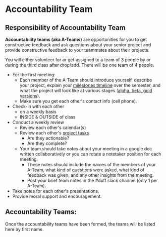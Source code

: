 # Accountability Team

## **Responsibility of Accountability Team**

  
**Accountability teams \(aka A-Teams\)** are opportunities for you to get constructive feedback and ask questions about your senior project and provide constructive feedback to your teammates about their projects. 

You will either volunteer for or get assigned to a team of 3 people by or during the third class after drop/add. There will be one team of 4 people. 

* For the first meeting:
  * Each member of the A-Team should introduce yourself, describe your project, explain your [milestones timeline](../project_plan/) over the semester, and what the project will look like at various stages \([alpha, beta, gold versions](../project_plan/project_versions.md)\). 
  * Make sure you get each other's contact info \(cell phone\).
* Check-in with each other 
  * on a weekly basis 
  * INSIDE & OUTSIDE of class
* Conduct a weekly review
  * Review each other's calendar\(s\)
  * Review each other's [project tasks](personal_kanban.md)
    * Are they actionable?
    * Are they complete?
  * Your team should take notes about your meeting in a google doc written collaboratively or you can rotate a notetaker position for each meeting. 
    * These notes should include the names of the members of your A-Team, what kind of questions were asked, what kind of feedback was given, and any other insights from the meeting. 
    * Post your brief team notes in the \#duff slack channel \(only 1 per A-Team\). 
* Take notes for each other's presentations.
* Provide moral support and encouragement.

## **Accountability Teams:**

Once the accountability teams have been formed, the teams will be listed here by first name.


